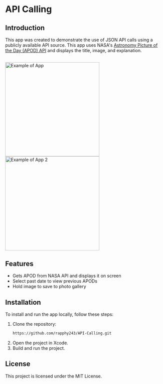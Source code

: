 # API Calling

## Introduction
This app was created to demonstrate the use of JSON API calls using a publicly available API source. This app uses NASA's [Astronomy Picture of the Day (APOD) API](https://api.nasa.gov) and displays the title, image, and explanation.

##
<p float="left">
<img src="https://i.rap.ph/Example-VxcSxhK6.png" width="300" alt="Example of App"/>
<img src="https://i.rap.ph/Example_2-NQVyyCVu.png" width="300" alt="Example of App 2"/>
</p>

## Features
- Gets APOD from NASA API and displays it on screen
- Select past date to view previous APODs
- Hold image to save to photo gallery

## Installation
To install and run the app locally, follow these steps:
1. Clone the repository:
   ```bash
   https://github.com/rapphy243/API-Calling.git
   ```
2. Open the project in Xcode.
3. Build and run the project.

## License
This project is licensed under the MIT License.
